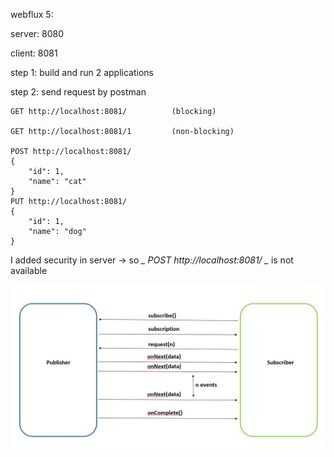 webflux 5:

server: 8080

client: 8081

step 1: build and run 2 applications

step 2: send request by postman

    GET http://localhost:8081/          (blocking)

    GET http://localhost:8081/1         (non-blocking)

    POST http://localhost:8081/
    {
        "id": 1,
        "name": "cat"
    }
    PUT http://localhost:8081/
    {
        "id": 1,
        "name": "dog"
    }

I added security in server -> so *_ POST http://localhost:8081/ _* is not available


![async picture](Async.png)